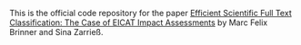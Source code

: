 This is the official code repository for the paper [Efficient Scientific Full Text Classification: The Case of EICAT Impact Assessments](https://arxiv.org/abs/2502.06551) by Marc Felix Brinner and Sina Zarrieß.
